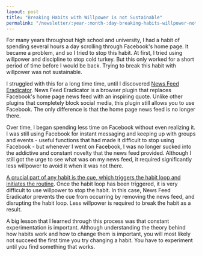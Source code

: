 ```yaml
---
layout: post
title: "Breaking Habits with Willpower is not Sustainable"
permalink: "/newsletter/:year-:month-:day-breaking-habits-willpower-not-sustainable"
---
```


For many years throughout high school and university, I had a habit of spending several hours a day scrolling through Facebook's home page. It became a problem, and so I tried to stop this habit. At first, I tried using willpower and discipline to stop cold turkey. But this only worked for a short period of time before I would be back. Trying to break this habit with willpower was not sustainable.

I struggled with this for a long time time, until I discovered [News Feed Eradicator](https://chrome.google.com/webstore/detail/news-feed-eradicator/fjcldmjmjhkklehbacihaiopjklihlgg). News Feed Eradicator is a browser plugin that replaces Facebook's home page news feed with an inspiring quote. Unlike other plugins that completely block social media, this plugin still allows you to use Facebook. The only difference is that the home page news feed is no longer there.

Over time, I began spending less time on Facebook without even realizing it. I was still using Facebook for instant messaging and keeping up with groups and events - useful functions that had made it difficult to stop using Facebook - but whenever I went on Facebook, I was no longer sucked into the addictive and constant novelty that the news feed provided. Although I still got the urge to see what was on my news feed, it required significantly less willpower to avoid it when it was not there.

[A crucial part of any habit is the cue, which triggers the habit loop and initiates the routine](/personal-development/habits). Once the habit loop has been triggered, it is very difficult to use willpower to stop the habit. In this case, News Feed Eradicator prevents the cue from occurring by removing the news feed, and disrupting the habit loop. Less willpower is required to break the habit as a result.

A big lesson that I learned through this process was that constant experimentation is important. Although understanding the theory behind how habits work and how to change them is important, you will most likely not succeed the first time you try changing a habit. You have to experiment until you find something that works.
